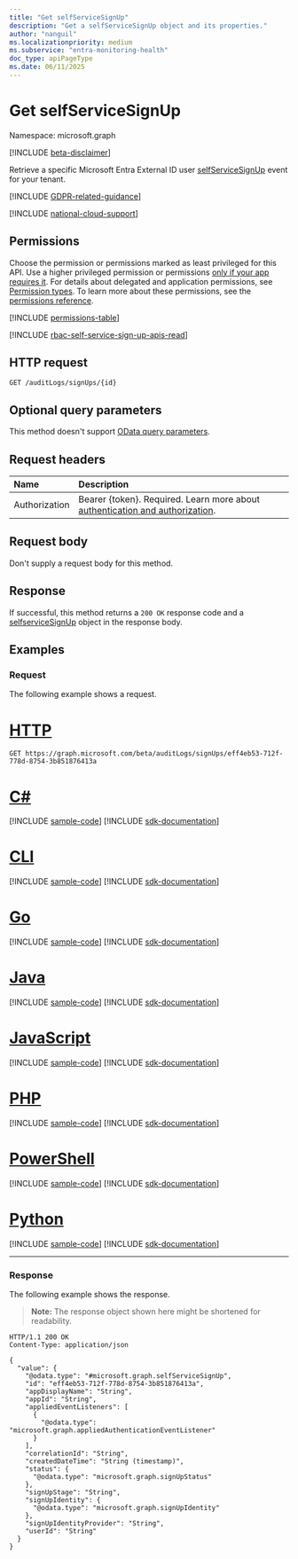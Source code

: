 ```yaml
---
title: "Get selfServiceSignUp"
description: "Get a selfServiceSignUp object and its properties."
author: "nanguil"
ms.localizationpriority: medium
ms.subservice: "entra-monitoring-health"
doc_type: apiPageType
ms.date: 06/11/2025
---
```


# Get selfServiceSignUp

Namespace: microsoft.graph

[!INCLUDE [beta-disclaimer](../../includes/beta-disclaimer.md)]

Retrieve a specific Microsoft Entra External ID user [selfServiceSignUp](../resources/selfservicesignup.md) event for your tenant.  

[!INCLUDE [GDPR-related-guidance](../../includes/gdpr-msgraph-export-note.md)]

[!INCLUDE [national-cloud-support](../../includes/global-only.md)]

## Permissions

Choose the permission or permissions marked as least privileged for this API. Use a higher privileged permission or permissions [only if your app requires it](/graph/permissions-overview#best-practices-for-using-microsoft-graph-permissions). For details about delegated and application permissions, see [Permission types](/graph/permissions-overview#permission-types). To learn more about these permissions, see the [permissions reference](/graph/permissions-reference).

<!-- { "blockType": "permissions", "name": "selfservicesignup_get" } -->
[!INCLUDE [permissions-table](../includes/permissions/selfservicesignup-get-permissions.md)]

[!INCLUDE [rbac-self-service-sign-up-apis-read](../includes/rbac-for-apis/rbac-self-service-sign-up-apis-read.md)]

## HTTP request

<!-- {
  "blockType": "ignored"
}
-->
``` http
GET /auditLogs/signUps/{id}
```

## Optional query parameters

This method doesn't support [OData query parameters](/graph/query-parameters).

## Request headers

|Name|Description|
|:---|:---|
|Authorization|Bearer {token}. Required. Learn more about [authentication and authorization](/graph/auth/auth-concepts).|

## Request body

Don't supply a request body for this method.

## Response

If successful, this method returns a `200 OK` response code and a [selfserviceSignUp](../resources/selfservicesignup.md) object in the response body.

## Examples

### Request

The following example shows a request.
# [HTTP](#tab/http)
<!-- {
  "blockType": "request",
  "name": "get_selfservicesignup"
}
-->
``` http
GET https://graph.microsoft.com/beta/auditLogs/signUps/eff4eb53-712f-778d-8754-3b851876413a
```

# [C#](#tab/csharp)
[!INCLUDE [sample-code](../includes/snippets/csharp/get-selfservicesignup-csharp-snippets.md)]
[!INCLUDE [sdk-documentation](../includes/snippets/snippets-sdk-documentation-link.md)]

# [CLI](#tab/cli)
[!INCLUDE [sample-code](../includes/snippets/cli/get-selfservicesignup-cli-snippets.md)]
[!INCLUDE [sdk-documentation](../includes/snippets/snippets-sdk-documentation-link.md)]

# [Go](#tab/go)
[!INCLUDE [sample-code](../includes/snippets/go/get-selfservicesignup-go-snippets.md)]
[!INCLUDE [sdk-documentation](../includes/snippets/snippets-sdk-documentation-link.md)]

# [Java](#tab/java)
[!INCLUDE [sample-code](../includes/snippets/java/get-selfservicesignup-java-snippets.md)]
[!INCLUDE [sdk-documentation](../includes/snippets/snippets-sdk-documentation-link.md)]

# [JavaScript](#tab/javascript)
[!INCLUDE [sample-code](../includes/snippets/javascript/get-selfservicesignup-javascript-snippets.md)]
[!INCLUDE [sdk-documentation](../includes/snippets/snippets-sdk-documentation-link.md)]

# [PHP](#tab/php)
[!INCLUDE [sample-code](../includes/snippets/php/get-selfservicesignup-php-snippets.md)]
[!INCLUDE [sdk-documentation](../includes/snippets/snippets-sdk-documentation-link.md)]

# [PowerShell](#tab/powershell)
[!INCLUDE [sample-code](../includes/snippets/powershell/get-selfservicesignup-powershell-snippets.md)]
[!INCLUDE [sdk-documentation](../includes/snippets/snippets-sdk-documentation-link.md)]

# [Python](#tab/python)
[!INCLUDE [sample-code](../includes/snippets/python/get-selfservicesignup-python-snippets.md)]
[!INCLUDE [sdk-documentation](../includes/snippets/snippets-sdk-documentation-link.md)]

---


### Response

The following example shows the response.
>**Note:** The response object shown here might be shortened for readability.
<!-- {
  "blockType": "response",
  "truncated": true,
  "@odata.type": "microsoft.graph.selfServiceSignUp"
}
-->
``` http
HTTP/1.1 200 OK
Content-Type: application/json

{
  "value": {
    "@odata.type": "#microsoft.graph.selfServiceSignUp",
    "id": "eff4eb53-712f-778d-8754-3b851876413a",
    "appDisplayName": "String",
    "appId": "String",
    "appliedEventListeners": [
      {
        "@odata.type": "microsoft.graph.appliedAuthenticationEventListener"
      }
    ],
    "correlationId": "String",
    "createdDateTime": "String (timestamp)",
    "status": {
      "@odata.type": "microsoft.graph.signUpStatus"
    },
    "signUpStage": "String",
    "signUpIdentity": {
      "@odata.type": "microsoft.graph.signUpIdentity"
    },
    "signUpIdentityProvider": "String",
    "userId": "String"
  }
}
```

